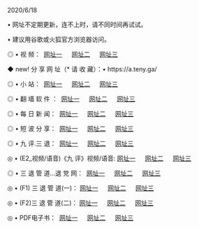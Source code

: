 <p>2020/6/18
<p>• 网址不定期更新，连不上时，请不同时间再试试。
<p>• 建议用谷歌或火狐官方浏览器访问。
<p>◎ • 视 频： 
<a href="http://pxf.hdfmradio.com/" target="_blank">网址一</a> 　 
<a href="http://puz.hdfmradio.com/" target="_blank">网址二</a> 　 
<a href="http://pss.hdfmradio.com/b.html" target="_blank">网址三</a>
<p>◆ new! 分 享 网 址（* 请 收 藏）：• https://a.teny.ga/</p>

<p>◎ • 小 站：  
<a href="http://pxf.hdfmradio.com/f.html" target="_blank">网址一</a> 　 
<a href="http://puz.hdfmradio.com/h.html" target="_blank">网址二</a> 　 
<a href="http://pss.hdfmradio.com/k/" target="_blank">网址三</a></p>
<p>◎ • 翻 墙 软 件 ：  
<a href="http://pxf.hdfmradio.com/ff/" target="_blank">网址一</a> 　 
<a href="http://puz.hdfmradio.com/s/read/a1_nd.html" target="_blank">网址二</a> 　 
<a href="http://pss.hdfmradio.com/ff/index.html" target="_blank">网址三</a></p>
<p>◎ • 每 日 新 闻：  
<a href="http://pxf.hdfmradio.com/day/" target="_blank">网址一</a> 　 
<a href="http://puz.hdfmradio.com/day/" target="_blank">网址二</a> 　 
<a href="http://pss.hdfmradio.com/day/index.html" target="_blank">网址三</a></p>
<p>◎ • 短 波 分 享：  
<a href="http://pxf.hdfmradio.com/h/" target="_blank">网址一</a> 　 
<a href="http://pss.hdfmradio.com/h/" target="_blank">网址二</a> 　 
<a href="http://puz.hdfmradio.com/h/index.html" target="_blank">网址三</a></p>
<p>◎ • 九 评.三 退：  
<a href="http://pxf.hdfmradio.com/t/" target="_blank">网址一</a> 　 
<a href="http://puz.hdfmradio.com/v2/index.html" target="_blank">网址二</a> 　 
<a href="http://pss.hdfmradio.com/tt/index.html" target="_blank">网址三</a> 　</p>
<p>◎ • (E2_视频/语音)《九 评》视频/语音: 
<a href="http://puz.hdfmradio.com/7738.html" target="_blank">网址一</a> 　 
<a href="http://pxf.hdfmradio.com/7614.html" target="_blank">网址二</a> 　 
<a href="http://pss.hdfmradio.com/7633.html" target="_blank">网址三</a></p>
<p>◎ • 三 退 管 道...退 党 网：  
<a href="http://pxf.hdfmradio.com/go/td1.html" target="_blank">网址一</a> 　 
<a href="http://puz.hdfmradio.com/go/td2.html" target="_blank">网址二</a> 　 
<a href="http://pss.hdfmradio.com/go/td3.html" target="_blank">网址三</a></p>
<p>◎ • (F1) 三 退 管 道(一)： 
<a href="http://pxf.hdfmradio.com/dd/" target="_blank">网址一</a> 　 
<a href="http://puz.hdfmradio.com/s/read/a1_tdx.html" target="_blank">网址二</a> 　 
<a href="http://pss.hdfmradio.com/dd/" target="_blank">网址三</a></p>
<p>◎ • (F2)三 退 管 道(二)： 
<a href="http://puz.hdfmradio.com/d/" target="_blank">网址一</a> 　 
<a href="http://pxf.hdfmradio.com/d/index.html" target="_blank">网址二</a> 　 
<a href="http://pss.hdfmradio.com/d/" target="_blank">网址三</a></p>
<p>◎ • PDF电子书：  
<a href="http://pxf.hdfmradio.com/p/" target="_blank">网址一</a> 　 
<a href="http://puz.hdfmradio.com/p/index.html" target="_blank">网址二</a> 　 
<a href="http://pss.hdfmradio.com/p/" target="_blank">网址三</a></p>
